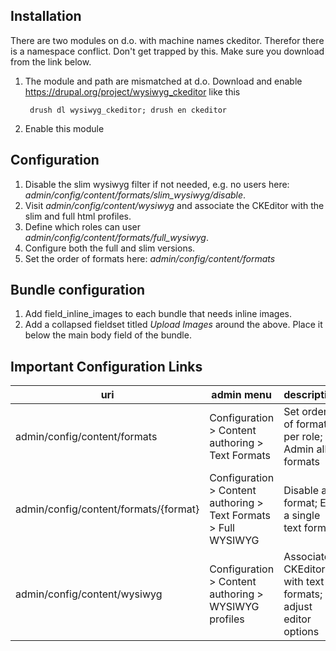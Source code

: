 ## Installation

There are two modules on d.o. with machine names ckeditor.  Therefor there is a namespace conflict.  Don't get trapped by this.  Make sure you download from the link below.

1. The module and path are mismatched at d.o.  Download and enable <https://drupal.org/project/wysiwyg_ckeditor> like this

        drush dl wysiwyg_ckeditor; drush en ckeditor

1. Enable this module

## Configuration
1. Disable the slim wysiwyg filter if not needed, e.g. no users here: _admin/config/content/formats/slim_wysiwyg/disable_.
2. Visit _admin/config/content/wysiwyg_ and associate the CKEditor with the slim and full html profiles.
1. Define which roles can user _admin/config/content/formats/full_wysiwyg_.
5. Configure both the full and slim versions.
6. Set the order of formats here: _admin/config/content/formats_

## Bundle configuration
1. Add field_inline_images to each bundle that needs inline images.
1. Add a collapsed fieldset titled _Upload Images_ around the above.  Place it below the main body field of the bundle.

## Important Configuration Links
| uri | admin menu | description |
|----------|----------|----------|
| admin/config/content/formats  | Configuration > Content authoring > Text Formats | Set order of formats per role; Admin all formats  |
| admin/config/content/formats/{format}  | Configuration > Content authoring > Text Formats > Full WYSIWYG | Disable a format; Edit a single text format  |
| admin/config/content/wysiwyg | Configuration > Content authoring > WYSIWYG profiles | Associate CKEditor with text formats; adjust editor options |
